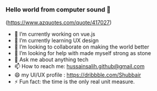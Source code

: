 ### Hello world from computer sound 👋

(https://www.azquotes.com/quote/417027)

- 🔭 I’m currently working on vue.js
- 🌱 I’m currently learning UX design
- 👯 I’m looking to collaborate on making the world better
- 🤔 I’m looking for help with made myself strong as stone
- 💬 Ask me about anything tech
- 📫 How to reach me: hussainsalih.github@gmail.com
- 😄 my UI/UX profile : https://dribbble.com/Shubbair
- ⚡ Fun fact: the time is the only real unit measure.
